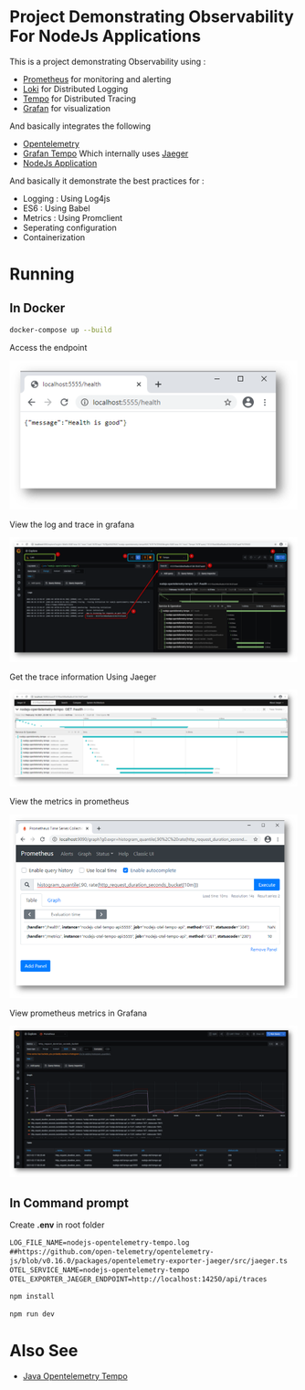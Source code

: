 # Project Demonstrating Observability For NodeJs Applications

This is a project demonstrating Observability using :

* [Prometheus](https://prometheus.io/) for monitoring and alerting
* [Loki](https://grafana.com/oss/loki/) for Distributed Logging
* [Tempo](https://grafana.com/oss/tempo/) for Distributed Tracing
* [Grafan](https://grafana.com/) for visualization

And basically integrates the following

* [Opentelemetry](https://opentelemetry.io/)
* [Grafan Tempo](https://grafana.com/oss/tempo/) Which internally uses [Jaeger](https://www.jaegertracing.io/)
* [NodeJs Application](https://nodejs.org/en/)

And basically it demonstrate the best practices for :

* Logging : Using Log4js
* ES6 : Using Babel
* Metrics : Using Promclient
* Seperating configuration
* Containerization 

# Running

## In Docker

````bash
docker-compose up --build
````

Access the endpoint

![](docs/img/access-endpoint.png)

View the log and trace in grafana

![](docs/img/logging-tracing.png)


Get the trace information Using Jaeger

![](docs/img/jaeger-tracing.png)

View the metrics in prometheus

![](docs/img/prometheus-metrics.png)

View prometheus metrics in Grafana

![](docs/img/grafana-prometheus.png)


## In Command prompt

Create **.env** in root folder

````
LOG_FILE_NAME=nodejs-opentelemetry-tempo.log
##https://github.com/open-telemetry/opentelemetry-js/blob/v0.16.0/packages/opentelemetry-exporter-jaeger/src/jaeger.ts
OTEL_SERVICE_NAME=nodejs-opentelemetry-tempo
OTEL_EXPORTER_JAEGER_ENDPOINT=http://localhost:14250/api/traces
````

````bash
npm install
````

````bash
npm run dev
````

# Also See

* [Java Opentelemetry Tempo](https://github.com/mnadeem/boot-opentelemetry-tempo)